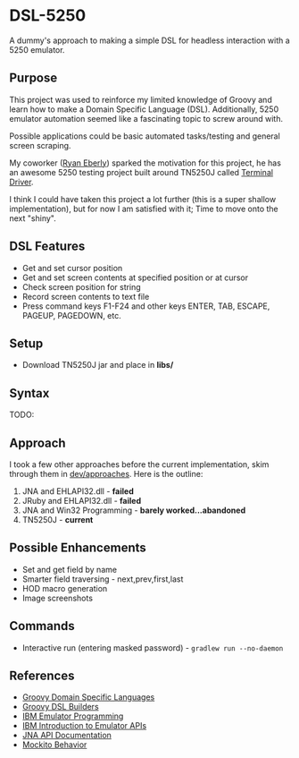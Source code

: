 # DSL-5250

A dummy's approach to making a simple DSL for headless interaction with a 5250 emulator.


## Purpose
This project was used to reinforce my limited knowledge of Groovy and learn how to make a Domain Specific Language (DSL).
Additionally, 5250 emulator automation seemed like a fascinating topic to screw around with.

Possible applications could be basic automated tasks/testing and general screen scraping.

My coworker ([Ryan Eberly](https://github.com/ryaneberly)) sparked the motivation for this project, he has an awesome 5250
testing project built around TN5250J called [Terminal Driver](https://github.com/terminaldriver/terminaldriver).

I think I could have taken this project a lot further (this is a super shallow implementation), but for now I am satisfied with it; Time to move onto the next "shiny".


## DSL Features
* Get and set cursor position
* Get and set screen contents at specified position or at cursor
* Check screen position for string
* Record screen contents to text file
* Press command keys F1-F24 and other keys ENTER, TAB, ESCAPE, PAGEUP, PAGEDOWN, etc.


## Setup
* Download TN5250J jar and place in **libs/**


## Syntax
TODO:


## Approach
I took a few other approaches before the current implementation, skim through them in [dev/approaches](dev/approaches). Here is the outline:
1. JNA and EHLAPI32.dll - **failed**
2. JRuby and EHLAPI32.dll - **failed**
3. JNA and Win32 Programming - **barely worked...abandoned**
4. TN5250J - **current**


## Possible Enhancements
* Set and get field by name
* Smarter field traversing - next,prev,first,last
* HOD macro generation
* Image screenshots


## Commands
* Interactive run (entering masked password) - ```gradlew run --no-daemon```


## References
* [Groovy Domain Specific Languages](http://docs.groovy-lang.org/docs/latest/html/documentation/core-domain-specific-languages.html)
* [Groovy DSL Builders](https://medium.com/@musketyr/groovy-dsl-builders-1-the-concept-2d5a97fa0a51)
* [IBM Emulator Programming](https://www.ibm.com/support/knowledgecenter/SSEQ5Y_5.9.0/com.ibm.pcomm.doc/books/html/emulator_programming08.htm)
* [IBM Introduction to Emulator APIs](https://www.ibm.com/support/knowledgecenter/SSEQ5Y_6.0.0/com.ibm.pcomm.doc/books/html/emulator_programming06.htm)
* [JNA API Documentation](https://java-native-access.github.io/jna/4.2.1/overview-summary.html)
* [Mockito Behavior](https://www.baeldung.com/mockito-behavior)